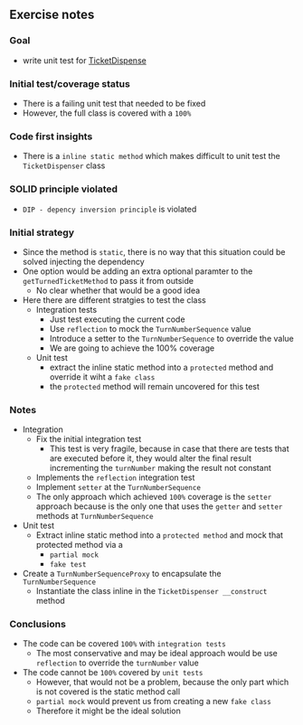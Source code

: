 ## Exercise notes
### Goal
- write unit test for [TicketDispense](./src/TurnTicketDispenser/TicketDispenser.php)

### Initial test/coverage status
- There is a failing unit test that needed to be fixed
- However, the full class is covered with a `100%`

### Code first insights
- There is a `inline static method` which makes difficult to unit test the `TicketDispenser` class

### SOLID principle violated
- `DIP - depency inversion principle` is violated

### Initial strategy
- Since the method is `static`, there is no way that this situation could be solved injecting the dependency
- One option would be adding an extra optional paramter to the `getTurnedTicketMethod` to pass it from outside
    - No clear whether that would be a good idea
- Here there are different stratgies to test the class
    - Integration tests
        - Just test executing the current code
        - Use `reflection` to mock the `TurnNumberSequence` value
        - Introduce a setter to the `TurnNumberSequence` to override the value
        - We are going to achieve the 100% coverage
    - Unit test
        - extract the inline static method into a `protected` method and override it wiht a `fake class`
        - the `protected` method will remain uncovered for this test

### Notes
- Integration
    - Fix the initial integration test
        - This test is very fragile, because in case that there are tests that are executed before it, they would alter the final result incrementing the `turnNumber` making the result not constant
    - Implements the `reflection` integration test
    - Implement `setter` at the `TurnNumberSequence`
    - The only approach which achieved `100%` coverage is the `setter` approach because is the only one that uses the `getter` and `setter` methods at `TurnNumberSequence`
- Unit test
    - Extract inline static method into a `protected method` and mock that protected method via a
        - `partial mock`
        - `fake test`
- Create a `TurnNumberSequenceProxy` to encapsulate the `TurnNumberSequence`
    - Instantiate the class inline in the `TicketDispenser __construct` method

### Conclusions
- The code can be covered `100%` with `integration tests`
    - The most conservative and may be ideal approach would be use `reflection` to override the `turnNumber` value
- The code cannot be `100%` covered by `unit tests`
    - However, that would not be a problem, because the only part which is not covered is the static method call
    - `partial mock` would prevent us from creating a new `fake class`
    - Therefore it might be the ideal solution